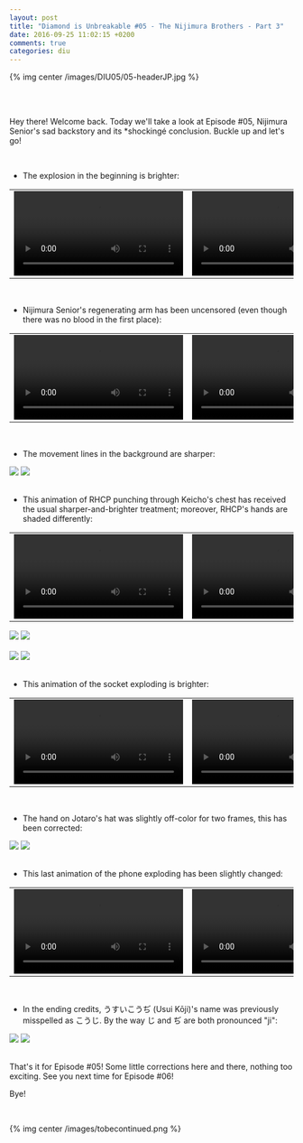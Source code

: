```yaml
---
layout: post
title: "Diamond is Unbreakable #05 - The Nijimura Brothers - Part 3"
date: 2016-09-25 11:02:15 +0200
comments: true
categories: diu
---
```


{% img center /images/DIU05/05-headerJP.jpg %}
<!-- more -->

<br>
<br>

Hey there! Welcome back. Today we'll take a look at Episode #05, Nijimura Senior's sad backstory and its *shockingé conclusion. Buckle up and let's go!

<br>

- The explosion in the beginning is brighter:

<table width="100%">
<tr>
<td align="left" valign="top" width="50%">
<video class='center' nocontrols loop preload='auto'>
  <source src=/videos/DIU05/TV%201%20-%20explosion.webm type='video/webm; codecs="vp8, vorbis"'>
</video>
</td>
<td align="left" valign="top" width="50%">
<video class='center' nocontrols loop preload='auto'>
  <source src=/videos/DIU05/BD%201%20-%20explosion.webm type='video/webm; codecs="vp8, vorbis"'>
</video>
</td>
</tr>
</table>

<br>

- Nijimura Senior's regenerating arm has been uncensored (even though there was no blood in the first place):

<table width="100%">
<tr>
<td align="left" valign="top" width="50%">
<video class='center' nocontrols loop preload='auto'>
  <source src=/videos/DIU05/TV%202%20-%20arm.webm type='video/webm; codecs="vp8, vorbis"'>
</video>
</td>
<td align="left" valign="top" width="50%">
<video class='center' nocontrols loop preload='auto'>
  <source src=/videos/DIU05/BD%202%20-%20arm.webm type='video/webm; codecs="vp8, vorbis"'>
</video>
</td>
</tr>
</table>

<br>

- The movement lines in the background are sharper:

<div id="container1" class="twentytwenty-container">
 <img src="/images/DIU05/tv-24000.jpg" />
 <img src="/images/DIU05/bd-24000.jpg" />
</div>

<br>

- This animation of RHCP punching through Keicho's chest has received the usual sharper-and-brighter treatment; moreover, RHCP's hands are shaded differently:

<table width="100%">
<tr>
<td align="left" valign="top" width="50%">
<video class='center' nocontrols loop preload='auto'>
  <source src=/videos/DIU05/TV%203%20-%20RHCP.webm type='video/webm; codecs="vp8, vorbis"'>
</video>
</td>
<td align="left" valign="top" width="50%">
<video class='center' nocontrols loop preload='auto'>
  <source src=/videos/DIU05/BD%203%20-%20RHCP.webm type='video/webm; codecs="vp8, vorbis"'>
</video>
</td>
</tr>
</table>

<div id="container1" class="twentytwenty-container">
 <img src="/images/DIU05/tv-24170.jpg" />
 <img src="/images/DIU05/bd-24170.jpg" />
</div>

<br>

<div id="container1" class="twentytwenty-container">
 <img src="/images/DIU05/tv-24830.jpg" />
 <img src="/images/DIU05/bd-24830.jpg" />
</div>

<br>

- This animation of the socket exploding is brighter:

<table width="100%">
<tr>
<td align="left" valign="top" width="50%">
<video class='center' nocontrols loop preload='auto'>
  <source src=/videos/DIU05/TV%204%20-%20flashes.webm type='video/webm; codecs="vp8, vorbis"'>
</video>
</td>
<td align="left" valign="top" width="50%">
<video class='center' nocontrols loop preload='auto'>
  <source src=/videos/DIU05/BD%204%20-%20flashes.webm type='video/webm; codecs="vp8, vorbis"'>
</video>
</td>
</tr>
</table>

<br>

- The hand on Jotaro's hat was slightly off-color for two frames, this has been corrected:

<div id="container1" class="twentytwenty-container">
 <img src="/images/DIU05/tv-29725.jpg" />
 <img src="/images/DIU05/bd-29725.jpg" />
</div>

<br>

- This last animation of the phone exploding has been slightly changed:

<table width="100%">
<tr>
<td align="left" valign="top" width="50%">
<video class='center' nocontrols loop preload='auto'>
  <source src=/videos/DIU05/TV%205%20-%20phone.webm type='video/webm; codecs="vp8, vorbis"'>
</video>
</td>
<td align="left" valign="top" width="50%">
<video class='center' nocontrols loop preload='auto'>
  <source src=/videos/DIU05/BD%205%20-%20phone.webm type='video/webm; codecs="vp8, vorbis"'>
</video>
</td>
</tr>
</table>

<br>

- In the ending credits, うすいこうぢ (Usui Kōji)'s name was previously misspelled as こうじ. By the way じ and ぢ are both pronounced "ji":

<div id="container1" class="twentytwenty-container">
 <img src="/images/DIU05/tv-32800.jpg" />
 <img src="/images/DIU05/bd-32800.jpg" />
</div>

<br>

That's it for Episode #05! Some little corrections here and there, nothing too exciting. See you next time for Episode #06!

Bye!

<br>

{% img center /images/tobecontinued.png %}
